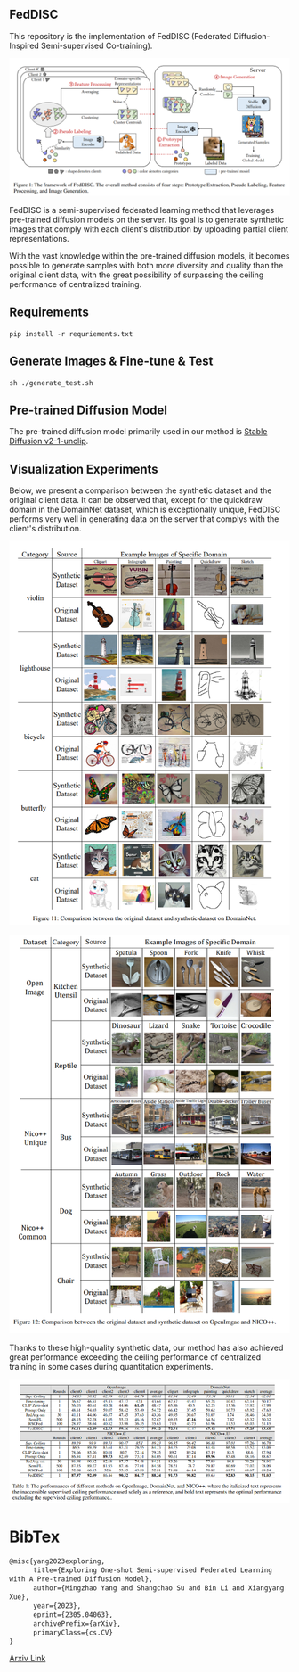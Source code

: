## FedDISC

This repository is the implementation of FedDISC (Federated Diffusion-Inspired Semi-supervised Co-training). 


![img](img/framework.png)

FedDISC is a semi-supervised federated learning method that leverages pre-trained diffusion models on the server. Its goal is to generate synthetic images that comply with each client's distribution by uploading partial client representations.

With the vast knowledge within the pre-trained diffusion models, it becomes possible to generate samples with both more diversity and quality than the original client data, with the great possibility of surpassing the ceiling performance of centralized training.

## Requirements

	pip install -r requriements.txt

## Generate Images & Fine-tune & Test

	sh ./generate_test.sh

## Pre-trained Diffusion Model

The pre-trained diffusion model primarily used in our method is [Stable Diffusion v2-1-unclip](https://huggingface.co/stabilityai/stable-diffusion-2-1-unclip).

## Visualization Experiments

Below, we present a comparison between the synthetic dataset and the original client data. It can be observed that, except for the quickdraw domain in the DomainNet dataset, which is exceptionally unique, FedDISC performs very well in generating data on the server that complys with the client's distribution.

![img](img/vis_1.png)

![img](img/vis_2.png)

Thanks to these high-quality synthetic data, our method has also achieved great performance exceeding the ceiling performance of centralized training in some cases during quantitation experiments.

![img](img/quantitation.png)

# BibTex

	@misc{yang2023exploring,
	      title={Exploring One-shot Semi-supervised Federated Learning with A Pre-trained Diffusion Model}, 
	      author={Mingzhao Yang and Shangchao Su and Bin Li and Xiangyang Xue},
	      year={2023},
	      eprint={2305.04063},
	      archivePrefix={arXiv},
	      primaryClass={cs.CV}
	}

[Arxiv Link](https://arxiv.org/abs/2305.04063)